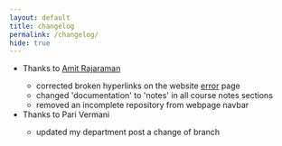 ```yaml
---
layout: default
title: changelog 
permalink: /changelog/
hide: true
---
```


<ul>
<li>Thanks to <a href="https://amitrajaraman.github.io/">Amit Rajaraman</a></li>
	<ul>
	<li>corrected broken hyperlinks on the website <a href="https://omprabhu31.github.io/404.html">error</a> page</li>
	<li>changed 'documentation' to 'notes' in all course notes sections</li>
	<li>removed an incomplete repository from webpage navbar</li>
	</ul>
<li>Thanks to Pari Vermani</li>
	<ul>
	<li>updated my department post a change of branch</li>
	</ul>
</ul>